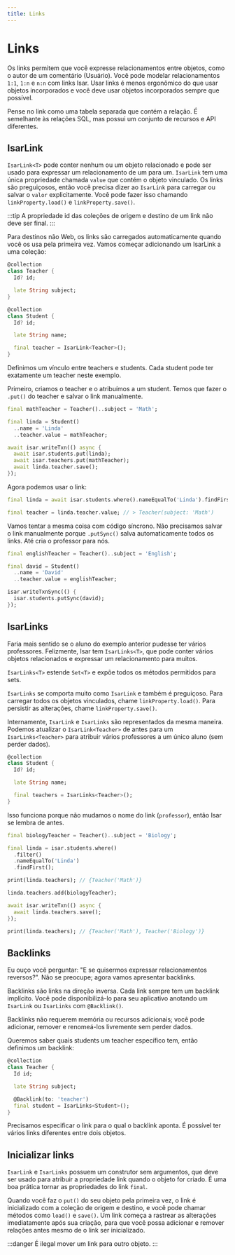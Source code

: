 ```yaml
---
title: Links
---
```


# Links

Os links permitem que você expresse relacionamentos entre objetos, como o autor de um comentário (Usuário). Você pode modelar relacionamentos `1:1`, `1:n` e `n:n` com links Isar. Usar links é menos ergonômico do que usar objetos incorporados e você deve usar objetos incorporados sempre que possível.

Pense no link como uma tabela separada que contém a relação. É semelhante às relações SQL, mas possui um conjunto de recursos e API diferentes.

## IsarLink

`IsarLink<T>` pode conter nenhum ou um objeto relacionado e pode ser usado para expressar um relacionamento de um para um. `IsarLink` tem uma única propriedade chamada `value` que contém o objeto vinculado.
Os links são preguiçosos, então você precisa dizer ao `IsarLink` para carregar ou salvar o `valor` explicitamente. Você pode fazer isso chamando `linkProperty.load()` e `linkProperty.save()`.

:::tip
A propriedade id das coleções de origem e destino de um link não deve ser final.
:::

Para destinos não Web, os links são carregados automaticamente quando você os usa pela primeira vez. Vamos começar adicionando um IsarLink a uma coleção:

```dart
@collection
class Teacher {
  Id? id;

  late String subject;
}

@collection
class Student {
  Id? id;

  late String name;

  final teacher = IsarLink<Teacher>();
}
```

Definimos um vínculo entre teachers e students. Cada student pode ter exatamente um teacher neste exemplo.

Primeiro, criamos o teacher e o atribuímos a um student. Temos que fazer o `.put()` do teacher e salvar o link manualmente.

```dart
final mathTeacher = Teacher()..subject = 'Math';

final linda = Student()
  ..name = 'Linda'
  ..teacher.value = mathTeacher;

await isar.writeTxn(() async {
  await isar.students.put(linda);
  await isar.teachers.put(mathTeacher);
  await linda.teacher.save();
});
```

Agora podemos usar o link:

```dart
final linda = await isar.students.where().nameEqualTo('Linda').findFirst();

final teacher = linda.teacher.value; // > Teacher(subject: 'Math')
```

Vamos tentar a mesma coisa com código síncrono. Não precisamos salvar o link manualmente porque `.putSync()` salva automaticamente todos os links. Até cria o professor para nós.

```dart
final englishTeacher = Teacher()..subject = 'English';

final david = Student()
  ..name = 'David'
  ..teacher.value = englishTeacher;

isar.writeTxnSync(() {
  isar.students.putSync(david);
});
```

## IsarLinks

Faria mais sentido se o aluno do exemplo anterior pudesse ter vários professores. Felizmente, Isar tem `IsarLinks<T>`, que pode conter vários objetos relacionados e expressar um relacionamento para muitos.

`IsarLinks<T>` estende `Set<T>` e expõe todos os métodos permitidos para sets.

`IsarLinks` se comporta muito como `IsarLink` e também é preguiçoso. Para carregar todos os objetos vinculados, chame `linkProperty.load()`. Para persistir as alterações, chame `linkProperty.save()`.

Internamente, `IsarLink` e `IsarLinks` são representados da mesma maneira. Podemos atualizar o `IsarLink<Teacher>` de antes para um `IsarLinks<Teacher>` para atribuir vários professores a um único aluno (sem perder dados).

```dart
@collection
class Student {
  Id? id;

  late String name;

  final teachers = IsarLinks<Teacher>();
}
```

Isso funciona porque não mudamos o nome do link (`professor`), então Isar se lembra de antes.

```dart
final biologyTeacher = Teacher()..subject = 'Biology';

final linda = isar.students.where()
  .filter()
  .nameEqualTo('Linda')
  .findFirst();

print(linda.teachers); // {Teacher('Math')}

linda.teachers.add(biologyTeacher);

await isar.writeTxn(() async {
  await linda.teachers.save();
});

print(linda.teachers); // {Teacher('Math'), Teacher('Biology')}
```

## Backlinks

Eu ouço você perguntar: "E se quisermos expressar relacionamentos reversos?". Não se preocupe; agora vamos apresentar backlinks.

Backlinks são links na direção inversa. Cada link sempre tem um backlink implícito. Você pode disponibilizá-lo para seu aplicativo anotando um `IsarLink` ou `IsarLinks` com `@Backlink()`.

Backlinks não requerem memória ou recursos adicionais; você pode adicionar, remover e renomeá-los livremente sem perder dados.

Queremos saber quais students um teacher específico tem, então definimos um backlink:

```dart
@collection
class Teacher {
  Id id;

  late String subject;

  @Backlink(to: 'teacher')
  final student = IsarLinks<Student>();
}
```

Precisamos especificar o link para o qual o backlink aponta. É possível ter vários links diferentes entre dois objetos.

## Inicializar links

`IsarLink` e `IsarLinks` possuem um construtor sem argumentos, que deve ser usado para atribuir a propriedade link quando o objeto for criado. É uma boa prática tornar as propriedades do link `final`.

Quando você faz o `put()` do seu objeto pela primeira vez, o link é inicializado com a coleção de origem e destino, e você pode chamar métodos como `load()` e `save()`. Um link começa a rastrear as alterações imediatamente após sua criação, para que você possa adicionar e remover relações antes mesmo de o link ser inicializado.

:::danger
É ilegal mover um link para outro objeto.
:::
